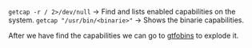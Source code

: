 `getcap -r / 2>/dev/null` -> Find and lists enabled capabilities on the system.
`getcap "/usr/bin/<binarie>"` -> Shows the binarie capabilities.

After we have find the capabilities we can go to [gtfobins](https://gtfobins.github.io/) to explode it.
